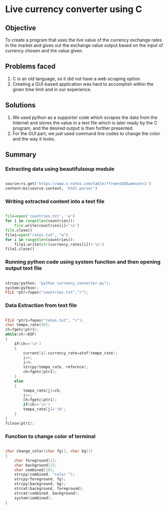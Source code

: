# **Live currency converter using C**

## Objective

To create a program that uses the live value of the currency exchange rates in the market and gives out the exchange value output based on the input of currency chosen and the value given.

## Problems faced

1. C is an old language, so it did not have a web scraping option.
2. Creating a GUI-based application was hard to accomplish within the given time limit and in our experience.

## Solutions

1. We used python as a supporter code which scrapes the data from the Internet and stores the value in a text file which is later ready by the C program, and the desired output is then further presented.
2. For the GUI part, we just used command line codes to change the color and the way it looks.

## Summary

### Extracting data using beautifulsoup module

```python

source=rs.get('https://www.x-rates.com/table/?from=USD&amount=1')
content=bs(source.content, 'html.parser')

```
### Writing extracted content into a text file

```python

file=open('countries.txt', 'w')
for i in range(len(countries)):
    file.write(countries[i]+'\n')
file.close()
file1=open("rates.txt", "w")
for i in range(len(countries)):
    file1.write(str(currency_rates[i])+'\n')
file1.close()

```

### Running python code using system function and then opening output text file

```C

strcpy(python, "python currency_converter.py");
system(python);
FILE *ptr=fopen("countries.txt","r");

```

### Data Extraction from text file

```C

FILE *ptr1=fopen("rates.txt", "r");
char tempo_rate[50];
ch=fgetc(ptr1);
while(ch!=EOF)
{
    if(ch=='\n')
    {
        current[i].currency_rate=atof(tempo_rate);
        i++;
        j=0;
        strcpy(tempo_rate, refernce);
        ch=fgetc(ptr1);
    }
    else
    {
        tempo_rate[j]=ch;
        j++;
        ch=fgetc(ptr1);
        if(ch=='\n')
        tempo_rate[j]='\0';
    }
}
fclose(ptr1);

```


### Function to change color of terminal

```C

char change_color(char fg[], char bg[])
{
    char foreground[2];
    char background[2];
    char combined[10];
    strcpy(combined, "color ");
    strcpy(foreground, fg);
    strcpy(background, bg);
    strcat(background, foreground);
    strcat(combined, background);
    system(combined);
}

````
